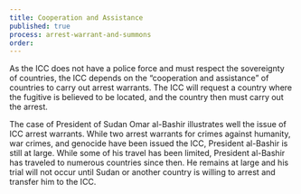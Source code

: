 ```yaml
---
title: Cooperation and Assistance
published: true
process: arrest-warrant-and-summons
order:
---
```



As the ICC does not have a police force and must respect the sovereignty of countries, the ICC depends on the “cooperation and assistance” of countries to carry out arrest warrants. The ICC will request a country where the fugitive is believed to be located, and the country then must carry out the arrest.&nbsp;

The case of President of Sudan Omar al-Bashir illustrates well the issue of ICC arrest warrants. While two arrest warrants for crimes against humanity, war crimes, and genocide have been issued the ICC, President al-Bashir is still at large. While some of his travel has been limited, President al-Bashir has traveled to numerous countries since then. He remains at large and his trial will not occur until Sudan or another country is willing to arrest and transfer him to the ICC. &nbsp;